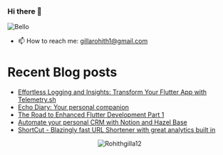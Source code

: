 ### Hi there 👋

![Bello](https://i.giphy.com/media/fTI9mBoWLef8k/giphy.gif)

- 📫 How to reach me: [gillarohith1@gmail.com](mailto:gillarohith1@gmail.com)

# Recent Blog posts
<!-- BLOG-POST-LIST:START -->
- [Effortless Logging and Insights: Transform Your Flutter App with Telemetry.sh](https://dev.to/gillarohith/effortless-logging-and-insights-transform-your-flutter-app-with-telemetrysh-2g72)
- [Echo Diary: Your personal companion](https://dev.to/gillarohith/echo-diary-your-personal-companion-5291)
- [The Road to Enhanced Flutter Development Part 1](https://dev.to/gillarohith/the-road-to-enhanced-flutter-development-part-1-1pk1)
- [Automate your personal CRM with Notion and Hazel Base](https://dev.to/gillarohith/automate-your-personal-crm-with-notion-and-hazel-base-2j5)
- [ShortCut - Blazingly fast URL Shortener with great analytics built in](https://dev.to/gillarohith/shortcut-blazingly-fast-url-shortener-with-great-analytics-built-in-120k)
<!-- BLOG-POST-LIST:END -->


<p align="center">
<img src="https://github-readme-streak-stats.herokuapp.com/?user=Rohithgilla12&theme=dark" alt="Rohithgilla12" />
</p>

<!--  Commenting it out since the above covers post of the required thing-->
<!-- [![My Awesome Stats](https://awesome-github-stats.azurewebsites.net/user-stats/Rohithgilla12?cardType=level&theme=github-dark)](https://git.io/awesome-stats-card) -->

<!--
![Views](https://relaxed-joliot-41cdfa.netlify.app/.netlify/functions/counter?id=39)
-->

<!--
**Rohithgilla12/Rohithgilla12** is a ✨ _special_ ✨ repository because its `README.md` (this file) appears on your GitHub profile.

Here are some ideas to get you started:

- 🔭 I’m currently working on ...
- 🌱 I’m currently learning ...
- 👯 I’m looking to collaborate on ...
- 🤔 I’m looking for help with ...
- 💬 Ask me about ...
- 📫 How to reach me: ...
- 😄 Pronouns: ...
- ⚡ Fun fact: ...
-->

